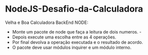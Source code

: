 # NodeJS-Desafio-da-Calculadora
Velha e Boa Calculadora BackEnd NODE:   
-  Monte um pacote de node que faça a leitura de dois numeros. -  
-  Depois execute uma escolha entre as 4 operações. 
-  Por final devolva a operação executada e o resultado de acordo. 
-  O pacote deve usar módulos inquirer e um módulo interno.
